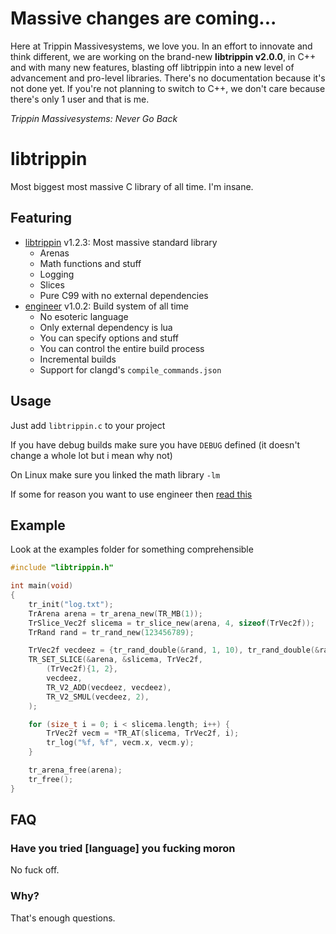 # Massive changes are coming...

Here at Trippin Massivesystems, we love you. In an effort to innovate and think different, we are working on the
brand-new **libtrippin v2.0.0**, in C++ and with many new features, blasting off libtrippin into a new level
of advancement and pro-level libraries. There's no documentation because it's not done yet. If you're not
planning to switch to C++, we don't care because there's only 1 user and that is me.

*Trippin Massivesystems: Never Go Back*

# libtrippin

Most biggest most massive C library of all time. I'm insane.

## Featuring

- [libtrippin](./libtrippin.h) v1.2.3: Most massive standard library
    - Arenas
    - Math functions and stuff
    - Logging
    - Slices
    - Pure C99 with no external dependencies
- [engineer](./engineerbuild/README.md) v1.0.2: Build system of all time
    - No esoteric language
    - Only external dependency is lua
    - You can specify options and stuff
    - You can control the entire build process
    - Incremental builds
    - Support for clangd's `compile_commands.json`

## Usage

Just add `libtrippin.c` to your project

If you have debug builds make sure you have `DEBUG` defined (it doesn't change a whole lot but i mean why not)

On Linux make sure you linked the math library `-lm`

If some for reason you want to use engineer then [read this](./engineerbuild/README.md)

## Example

Look at the examples folder for something comprehensible

```c
#include "libtrippin.h"

int main(void)
{
    tr_init("log.txt");
    TrArena arena = tr_arena_new(TR_MB(1));
    TrSlice_Vec2f slicema = tr_slice_new(arena, 4, sizeof(TrVec2f));
    TrRand rand = tr_rand_new(123456789);

    TrVec2f vecdeez = {tr_rand_double(&rand, 1, 10), tr_rand_double(&rand, 1, 10)};
    TR_SET_SLICE(&arena, &slicema, TrVec2f,
        (TrVec2f){1, 2},
        vecdeez,
        TR_V2_ADD(vecdeez, vecdeez),
        TR_V2_SMUL(vecdeez, 2),
    );

    for (size_t i = 0; i < slicema.length; i++) {
        TrVec2f vecm = *TR_AT(slicema, TrVec2f, i);
        tr_log("%f, %f", vecm.x, vecm.y);
    }

    tr_arena_free(arena);
    tr_free();
}
```

## FAQ

### Have you tried \[language] you fucking moron

No fuck off.

### Why?

That's enough questions.
